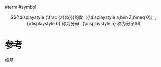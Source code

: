 #term #symbol 

$${\displaystyle {\frac {a}{b}}}的数（{\displaystyle a,b\in Z,b\neq 0}）; {\displaystyle b} 称为分母 , {\displaystyle a} 称为分子$$

# 参考
[维基](https://zh.m.wikipedia.org/wiki/%E5%88%86%E6%95%B8)